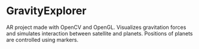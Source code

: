 GravityExplorer
===============

AR project made with OpenCV and OpenGL. Visualizes gravitation forces and simulates interaction between satellite and planets. Positions of planets are controlled using markers.
